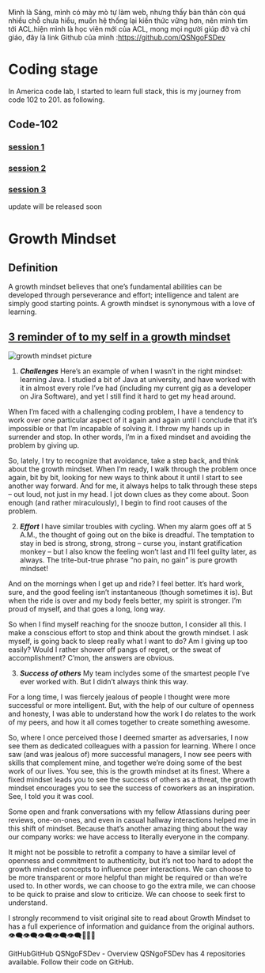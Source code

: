 Mình là Sáng, mình có mày mò tự làm web, nhưng thấy bản thân còn quá nhiều chỗ chưa hiểu, muốn hệ thống lại kiến thức vững hơn, nên mình tìm tới ACL.hiện mình là học viên mới của ACL, mong mọi người giúp đỡ và chỉ giáo, đây là link Github của mình :https://github.com/QSNgoFSDev


# Coding stage

In America code lab, I started to learn full stack, this is my journey from code 102 to 201. as following.

## Code-102 

### [session 1](code-102/Session-1.md)
### [session 2](code-102/Session-2.md)
### [session 3](code-103/Session-3.md)

update will be released soon




# **Growth Mindset**
## Definition

A growth mindset believes that one’s fundamental abilities can be developed through perseverance and effort; intelligence and talent are simply good starting points. A growth mindset is synonymous with a love of learning.

## [3  reminder of to my self in a growth mindset](https://www.atlassian.com/blog/inside-atlassian/growth-mindset)

![ growth mindset picture](https://atlassianblog.wpengine.com/wp-content/uploads/NewGrowthMindset2.png)
1. **_Challenges_**
Here’s an example of when I wasn’t in the right mindset: learning Java. I studied a bit of Java at university, and have worked with it in almost every role I’ve had (including my current gig as a developer on Jira Software), and yet I still find it hard to get my head around.

When I’m faced with a challenging coding problem, I have a tendency to work over one particular aspect of it again and again until I conclude that it’s impossible or that I’m incapable of solving it. I throw my hands up in surrender and stop. In other words, I’m in a fixed mindset and avoiding the problem by giving up.

So, lately, I try to recognize that avoidance, take a step back, and think about the growth mindset. When I’m ready, I walk through the problem once again, bit by bit, looking for new ways to think about it until I start to see another way forward. And for me, it always helps to talk through these steps – out loud, not just in my head. I jot down clues as they come about. Soon enough (and rather miraculously), I begin to find root causes of the problem.

2. **_Effort_**
I have similar troubles with cycling. When my alarm goes off at 5 A.M., the thought of going out on the bike is dreadful. The temptation to stay in bed is strong, strong, strong – curse you, instant gratification monkey – but I also know the feeling won’t last and I’ll feel guilty later, as always. The trite-but-true phrase “no pain, no gain” is pure growth mindset!

And on the mornings when I get up and ride? I feel better. It’s hard work, sure, and the good feeling isn’t instantaneous (though sometimes it is). But when the ride is over and my body feels better, my spirit is stronger. I’m proud of myself, and that goes a long, long way.

So when I find myself reaching for the snooze button, I consider all this. I make a conscious effort to stop and think about the growth mindset. I ask myself, is going back to sleep really what I want to do? Am I giving up too easily? Would I rather shower off pangs of regret, or the sweat of accomplishment? C’mon, the answers are obvious.

3.  **_Success of others_**
My team inclydes some of the smartest people I’ve ever worked with. But I didn’t always think this way.

For a long time, I was fiercely jealous of people I thought were more successful or more intelligent. But, with the help of our culture of openness and honesty, I was able to understand how the work I do relates to the work of my peers, and how it all comes together to create something awesome.

So, where I once perceived those I deemed smarter as adversaries, I now see them as dedicated colleagues with a passion for learning. Where I once saw (and was jealous of) more successful managers, I now see peers with skills that complement mine, and together we’re doing some of the best work of our lives. You see, this is the growth mindset at its finest. Where a fixed mindset leads you to see the success of others as a threat, the growth mindset encourages you to see the success of coworkers as an inspiration. See, I told you it was cool.

Some open and frank conversations with my fellow Atlassians during peer reviews, one-on-ones, and even in casual hallway interactions helped me in this shift of mindset. Because that’s another amazing thing about the way our company works: we have access to literally everyone in the company.

It might not be possible to retrofit a company to have a similar level of openness and commitment to authenticity, but it’s not too hard to adopt the growth mindset concepts to influence peer interactions. We can choose to be more transparent or more helpful than might be required or than we’re used to. In other words, we can choose to go the extra mile, we can choose to be quick to praise and slow to criticize. We can choose to seek first to understand.


I strongly recommend to visit original site to read about Growth Mindset to has a full experience of information and guidance from the original authors. :eye_speech_bubble::eye_speech_bubble::eye_speech_bubble::eye_speech_bubble::eye_speech_bubble::100::100::100:



GitHubGitHub
QSNgoFSDev - Overview
QSNgoFSDev has 4 repositories available. Follow their code on GitHub.
